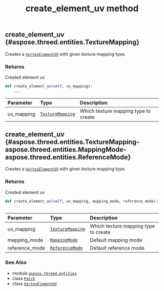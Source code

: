 ﻿---
title: create_element_uv method
second_title: Aspose.3D for Python via .NET API References
description: 
type: docs
weight: 40
url: /aspose.threed.entities/patch/create_element_uv/
is_root: false
---

## create_element_uv {#aspose.threed.entities.TextureMapping}

Creates a [`VertexElementUV`](/3d/python-net/aspose.threed.entities/vertexelementuv) with given texture mapping type.


### Returns 


Created element uv


```python
def create_element_uv(self, uv_mapping):
    ...
```


| Parameter | Type | Description |
| :- | :- | :- |
| uv_mapping | [`TextureMapping`](/3d/python-net/aspose.threed.entities/texturemapping) | Which texture mapping type to create |


## create_element_uv {#aspose.threed.entities.TextureMapping-aspose.threed.entities.MappingMode-aspose.threed.entities.ReferenceMode}

Creates a [`VertexElementUV`](/3d/python-net/aspose.threed.entities/vertexelementuv) with given texture mapping type.


### Returns 


Created element uv


```python
def create_element_uv(self, uv_mapping, mapping_mode, reference_mode):
    ...
```


| Parameter | Type | Description |
| :- | :- | :- |
| uv_mapping | [`TextureMapping`](/3d/python-net/aspose.threed.entities/texturemapping) | Which texture mapping type to create |
| mapping_mode | [`MappingMode`](/3d/python-net/aspose.threed.entities/mappingmode) | Default mapping mode |
| reference_mode | [`ReferenceMode`](/3d/python-net/aspose.threed.entities/referencemode) | Default reference mode |



### See Also
* module [`aspose.threed.entities`](../../)
* class [`Patch`](/3d/python-net/aspose.threed.entities/patch)
* class [`VertexElementUV`](/3d/python-net/aspose.threed.entities/vertexelementuv)
